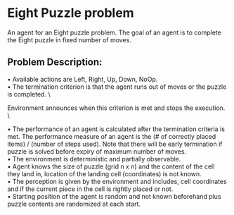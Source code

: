 # Eight Puzzle problem

An agent for an Eight puzzle problem. The goal of an agent is to complete the Eight puzzle in fixed number of moves. 

## Problem Description:

•   Available actions are Left, Right, Up, Down, NoOp. \
•   The termination criterion is that the agent runs out of moves or the puzzle is completed. \

Environment announces when this criterion is met and stops the execution. \

•   The performance of an agent is calculated after the termination criteria is met. The performance measure of an agent is the (# of correctly placed items) / (number of steps       used). Note that there will be early termination if puzzle is solved before expiry of maximum number of moves. \
•   The environment is deterministic and partially observable. \
•   Agent knows the size of puzzle (grid n x n) and the content of the cell they land in, location of the landing cell (coordinates) is not known. \
•   The perception is given by the environment and includes, cell coordinates and if the current piece in the cell is rightly placed or not. \
•   Starting position of the agent is random and not known beforehand plus puzzle contents are randomized at each start. 
